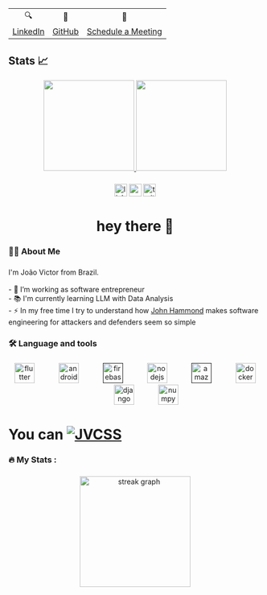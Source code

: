<div align="center">
    <table>
  <tr>
    <td align="center">🔍</td>
    <td align="center">🥂</td>
    <td align="center">🍰</td>
  </tr>
  <tr>
    <td align="center"><a href="https://www.linkedin.com/in/jvcss/">LinkedIn</a></td>
    <td align="center"><a href="https://github.com/jvcss">GitHub</a></td>
    <td align="center"><a href="https://calendly.com/joaovictorcardoso/30min">Schedule a Meeting</a></td>
  </tr>
</table>
</div>

## Stats 📈

<div align="center">
    <a href="https://calendly.com/joaovictorcardoso/30min">
        <img height="180em" src="https://github-readme-stats.vercel.app/api?username=jvcss&theme=gotham" onerror="this.src=''"/>
        <img height="180em" src="https://github-readme-stats.vercel.app/api/top-langs/?username=jvcss&layout=compact&langs_count=6&theme=gotham&hide=VBA,HTML,CSS,TEX,SCSS" onerror="this.src='https://github-readme-stats.vercel.app/api/top-langs/?username=jvcss&layout=compact&langs_count=6&theme=gotham&hide=VBA,HTML,CSS,TEX,SCSS'"/>
    </a>
</div>

###

<div align="center">
  <img src="https://img.shields.io/static/v1?message=LinkedIn&logo=linkedin&label=&color=0077B5&logoColor=white&labelColor=&style=for-the-badge" height="25" alt="linkedin logo"  />
  <img src="https://img.shields.io/static/v1?message=Youtube&logo=youtube&label=&color=FF0000&logoColor=white&labelColor=&style=for-the-badge" height="25" alt="youtube logo"  />
  <img src="https://img.shields.io/static/v1?message=Twitter&logo=twitter&label=&color=1DA1F2&logoColor=white&labelColor=&style=for-the-badge" height="25" alt="twitter logo"  />
</div>

###

<h1 align="center">hey there 👋</h1>

###

<h3 align="left">👩‍💻  About Me</h3>

###

<p align="left">I'm João Victor from Brazil.<br><br>- 🔭 I’m working as software entrepreneur<br>- 📚 I'm currently learning LLM with Data Analysis<br>- ⚡ In my free time I try to understand how <a href="https://www.youtube.com/@_JohnHammond">John Hammond<a> makes software engineering for attackers and defenders seem so simple</p>

###

<h3 align="left">🛠 Language and tools</h3>

###

<div align="center">
  <a href="https://github.com/jvcss/Smart-Food"><img src="https://cdn.jsdelivr.net/gh/devicons/devicon/icons/flutter/flutter-original.svg" height="40" alt="flutter logo"  /></a>
  <img width="40" />
  <a href="https://github.com/jvcss/Smart-Food/tree/main/smart_food"><img src="https://cdn.jsdelivr.net/gh/devicons/devicon/icons/android/android-original.svg" height="40" alt="android logo"  /></a>
  <img width="40" />
  <a href=""><img src="https://cdn.jsdelivr.net/gh/devicons/devicon/icons/firebase/firebase-plain-wordmark.svg" height="40" alt="firebase logo"  /></a>
  <img width="40" />
  <a href="https://github.com/jvcss/Postgres-Node-React-Jest-Actions"><img src="https://cdn.jsdelivr.net/gh/devicons/devicon/icons/nodejs/nodejs-original.svg" height="40" alt="nodejs logo"  /></a>
  <img width="40" />
  <a href=""><img src="https://cdn.jsdelivr.net/gh/devicons/devicon/icons/amazonwebservices/amazonwebservices-plain-wordmark.svg" height="40" alt="amazonwebservices logo"  /></a>
  <img width="40" />
  <a href="https://github.com/jvcss/GoDocker"><img src="https://cdn.jsdelivr.net/gh/devicons/devicon/icons/docker/docker-plain-wordmark.svg" height="40" alt="docker logo"  /></a>
  <img width="40" />
  <a href="https://github.com/jvcss/Smart-Food/tree/main/smart_feeder"><img src="https://icongr.am/devicon/django-line.svg?color=currentColor" height="40" alt="django logo"  /></a>
  <img width="40" />
  <a href="https://github.com/jvcss/AI-Crypto-Trader"><img src="https://cdn.jsdelivr.net/gh/devicons/devicon/icons/numpy/numpy-original.svg" height="40" alt="numpy logo"  /></a>
</div>

# You can [![JVCSS](https://img.shields.io/badge/Buy%20Me%20A%20Coffee-05122A?style=for-the-badge&logo=buy-me-a-coffee&logoColor=green)](https://www.buymeacoffee.com/jvcs/)
###

<h3 align="left">🔥   My Stats :</h3>

###

<div align="center">
  <img src="https://streak-stats.demolab.com?user=jvcss&locale=en&mode=daily&theme=dark&hide_border=false&border_radius=5&order=3" height="220" alt="streak graph"  />
</div>

